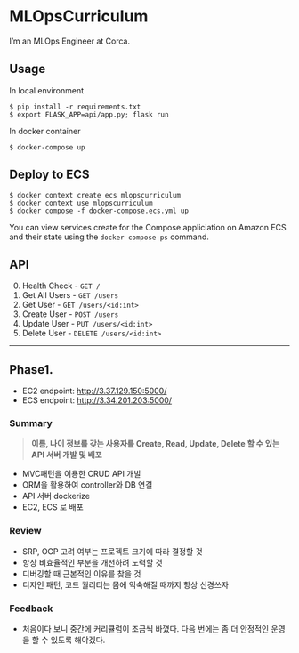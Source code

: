 # MLOpsCurriculum

I’m an MLOps Engineer at Corca.

## Usage

In local environment

```
$ pip install -r requirements.txt
$ export FLASK_APP=api/app.py; flask run
```

In docker container

```
$ docker-compose up
```

## Deploy to ECS

```
$ docker context create ecs mlopscurriculum
$ docker context use mlopscurriculum
$ docker compose -f docker-compose.ecs.yml up
```

You can view services create for the Compose appliciation on Amazon ECS and their state using the `docker compose ps` command.

## API

0. Health Check - `GET /`
1. Get All Users - `GET /users`
2. Get User - `GET /users/<id:int>`
3. Create User - `POST /users`
4. Update User - `PUT /users/<id:int>`
5. Delete User - `DELETE /users/<id:int>`

---

## Phase1.

- EC2 endpoint: http://3.37.129.150:5000/
- ECS endpoint: http://3.34.201.203:5000/

### Summary

> **이름, 나이 정보를 갖는 사용자를 Create, Read, Update, Delete 할 수 있는 API 서버 개발 및 배포**

- MVC패턴을 이용한 CRUD API 개발
- ORM을 활용하여 controller와 DB 연결
- API 서버 dockerize
- EC2, ECS 로 배포

### Review

- SRP, OCP 고려 여부는 프로젝트 크기에 따라 결정할 것
- 항상 비효율적인 부분을 개선하려 노력할 것
- 디버깅할 때 근본적인 이유를 찾을 것
- 디자인 패턴, 코드 퀄리티는 몸에 익숙해질 때까지 항상 신경쓰자

### Feedback

- 처음이다 보니 중간에 커리큘럼이 조금씩 바꼈다. 다음 번에는 좀 더 안정적인 운영을 할 수 있도록 해야겠다.
